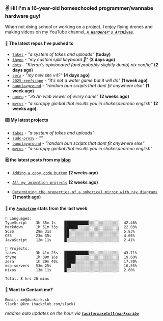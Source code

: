 ### ✌️ Hi! I'm a 16-year-old homeschooled programmer/wannabe hardware guy!

When not doing school or working on a project, I enjoy flying drones and making videos on my YouTube channel, [**_`A Wanderer's Archives`_**](https://youtube.com/@wanderer.archives).

#### 👷 The latest repos I've pushed to

- [`takes`](https://github.com/taciturnaxolotl/takes) - _"a system of takes and uploads"_ **(today)**
- [`thyme`](https://github.com/taciturnaxolotl/thyme) - _"my custom split keyboard 🫶"_ **(2 days ago)**
- [`dots`](https://github.com/taciturnaxolotl/dots) - _"Kieran's opinionated (and probably slightly dumb) nix config"_ **(2 days ago)**
- [`zera`](https://github.com/taciturnaxolotl/zera) - _"my new site v4?"_ **(4 days ago)**
- [`2025-reefscape`](https://github.com/df1317/2025-reefscape) - _"it's not a water game but it will do"_ **(1 week ago)**
- [`bunplayground`](https://github.com/taciturnaxolotl/bunplayground) - _"random bun scripts that dont fit anywhere else"_ **(1 week ago)**
- [`nomen`](https://github.com/aramshiva/nomen) - _"✍️ An web viewer of every name"_ **(2 weeks ago)**
- [`myrus`](https://github.com/taciturnaxolotl/myrus) - _"a scrappy gimbal that insults you in shakespearean english"_ **(2 weeks ago)**

#### ⌨️ My latest projects

- [`takes`](https://github.com/taciturnaxolotl/takes) - _"a system of takes and uploads"_
- [`sudo-proxy`](https://github.com/taciturnaxolotl/sudo-proxy) - _""_
- [`bunplayground`](https://github.com/taciturnaxolotl/bunplayground) - _"random bun scripts that dont fit anywhere else"_
- [`myrus`](https://github.com/taciturnaxolotl/myrus) - _"a scrappy gimbal that insults you in shakespearean english"_

#### 🗒️ the latest posts from my [blog](https://dunkirk.sh)

- [`Adding a copy code button`](https://dunkirk.sh/blog/adding-a-copy-button/) **(2 weeks ago)**

- [`All my animation projects`](https://dunkirk.sh/blog/my-animations/) **(2 weeks ago)**

- [`Determining the properties of a spherical mirror with ray diagrams`](https://dunkirk.sh/blog/spherical-ray-diagrams/) **(1 month ago)**



#### 📡 my [_`hackatime`_](https://waka.hackclub.com) stats from the last week

```text
💾 Languages:
TypeScript    3h 35m 1s    ███████████░░░░░░░░░░░░░░  42.46%
Markdown      1h 51m 33s   ██████░░░░░░░░░░░░░░░░░░░  22.03%
SCSS          29m 31s      ██░░░░░░░░░░░░░░░░░░░░░░░  5.83%
CSS           23m 35s      ██░░░░░░░░░░░░░░░░░░░░░░░  4.66%
JavaScript    12m 11s      █░░░░░░░░░░░░░░░░░░░░░░░░  2.41%

💼 Projects:
takes         3h 41m 23s   ███████████░░░░░░░░░░░░░░  43.71%
thyme         1h 39m 16s   █████░░░░░░░░░░░░░░░░░░░░  19.60%
zera          1h 29m 40s   █████░░░░░░░░░░░░░░░░░░░░  17.70%
mcp-servers   53m 25s      ███░░░░░░░░░░░░░░░░░░░░░░  10.55%
nixos         13m 11s      █░░░░░░░░░░░░░░░░░░░░░░░░  2.60%

Total: 8 hrs 26 mins
```

#### 📮 Want to Contact me?

```text
Email: me@dunkirk.sh
Slack: @krn (hackclub.com/slack)
```

_readme auto updates on the hour via [**`taciturnaxolotl/markscribe`**](https://github.com/taciturnaxolotl/markscribe)_
